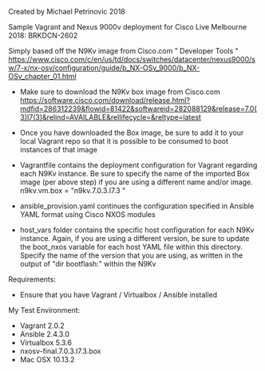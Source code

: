 Created by Michael Petrinovic 2018

Sample Vagrant and Nexus 9000v deployment for Cisco Live Melbourne 2018: BRKDCN-2602


Simply based off the N9Kv image from Cisco.com " Developer Tools "
https://www.cisco.com/c/en/us/td/docs/switches/datacenter/nexus9000/sw/7-x/nx-osv/configuration/guide/b_NX-OSv_9000/b_NX-OSv_chapter_01.html


* Make sure to download the N9Kv box image from Cisco.com
https://software.cisco.com/download/release.html?mdfid=286312239&flowid=81422&softwareid=282088129&release=7.0(3)I7(3)&relind=AVAILABLE&rellifecycle=&reltype=latest

* Once you have downloaded the Box image, be sure to add it to your local Vagrant repo so that it is possible to be consumed to boot instances of that image

* Vagrantfile contains the deployment configuration for Vagrant regarding each N9Kv instance. Be sure to specify the name of the imported Box image (per above step) if you are using a different name and/or image.  n9kv.vm.box = "n9kv.7.0.3.I7.3
"
* ansible_provision.yaml continues the configuration specified in Ansible YAML format using Cisco NXOS modules

* host_vars folder contains the specific host configuration for each N9Kv instance. Again, if you are using a different version, be sure to update the boot_nxos variable for each host YAML file within this directory. Specify the name of the version that you are using, as written in the output of "dir bootflash:" within the N9Kv

Requirements:
* Ensure that you have Vagrant / Virtualbox / Ansible installed

My Test Environment:
* Vagrant 2.0.2
* Ansible 2.4.3.0
* Virtualbox 5.3.6
* nxosv-final.7.0.3.I7.3.box
* Mac OSX 10.13.2
